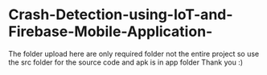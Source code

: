 # Crash-Detection-using-IoT-and-Firebase-Mobile-Application-
The folder upload here are only required folder not the entire project so use the src folder for the source code and apk is in app folder
Thank you :)
